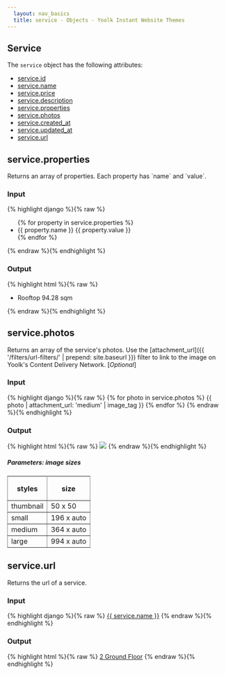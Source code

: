 ```yaml
---
  layout: nav_basics
  title: service - Objects - Yoolk Instant Website Themes
---
```


<h2 class="section-title">Service</h2>

The <code>service</code> object has the following attributes:

<div class="panel">
  <div class="panel-body">
    <ul>
      <li>
        <a href="#id">service.id</a>
      </li>
      <li>
        <a href="#name">service.name</a>
      </li>
      <li>
        <a href="#price">service.price</a>
      </li>
      <li>
        <a href="#description">service.description</a>
      </li>
      <li>
        <a href="#properties">service.properties</a>
      </li>
      <li>
        <a href="#photos">service.photos</a>
      </li>
      <li>
        <a href="#created_at">service.created_at</a>
      </li>
      <li>
        <a href="#updated_at">service.updated_at</a>
      </li>
      <li>
        <a href="#url">service.url</a>
      </li>
    </ul>
  </div>
</div>

<h2 class="tags" id="properties">service.properties</h2>
Returns an array of properties. Each property has `name` and `value`.

<div class="panel">
  <div class="panel-header">
    <h3>Input</h3>
  </div>
  <div class="panel-body">
{% highlight django %}{% raw %}
<ul>
  {% for property in service.properties %}
    <li>
      <span>{{ property.name }}</span>
      <span>{{ property.value }}</span>
    </li>
  {% endfor %}
</ul>
{% endraw %}{% endhighlight %}
  </div>
</div>

<div class="panel">
  <div class="panel-header">
    <h3>Output</h3>
  </div>
  <div class="panel-body">
{% highlight html %}{% raw %}
<ul>
  <li>
    <span>Rooftop</span>
    <span>94.28 sqm</span>
  </li>
</ul>
{% endraw %}{% endhighlight %}
  </div>
</div>

<h2 class="tags" id="photos">service.photos</h2>

Returns an array of the service's photos. Use the [attachment_url]({{ '/filters/url-filters/' | prepend: site.baseurl }}) filter to link to the image on Yoolk's Content Delivery Network. [*Optional*]

<div class="panel">
  <div class="panel-header">
    <h3>Input</h3>
  </div>
  <div class="panel-body">
{% highlight django %}{% raw %}
{% for photo in service.photos %}
  {{ photo | attachment_url: 'medium' | image_tag }}
{% endfor %}
{% endraw %}{% endhighlight %}
  </div>
</div>

<div class="panel">
  <div class="panel-header">
    <h3>Output</h3>
  </div>
  <div class="panel-body">
{% highlight html %}{% raw %}
<img src="http://s-yoolk-images1.yoolk.com/kh/service_images/medium/1367097277/1250047?1367097277" />
{% endraw %}{% endhighlight %}
  </div>
</div>

<h5 class="sub-section-title">
  Parameters: image sizes
</h5>
<table class="table" rules="all" frame="void">
  <tr>
    <th height="56">styles</th>
    <th>size</th>
  </tr>
  <tr>
    <td>thumbnail</td>
    <td>50 x 50</td>
  </tr>
  <tr>
    <td>small</td>
    <td>196 x auto</td>
  </tr>
  <tr>
    <td>medium</td>
    <td>364 x auto</td>
  </tr>
  <tr>
    <td>large</td>
    <td>994 x auto</td>
  </tr>
</table>

<h2 class="tags" id="url">service.url</h2>

Returns the url of a service.

<div class="panel">
  <div class="panel-header">
    <h3>Input</h3>
  </div>
  <div class="panel-body">
{% highlight django %}{% raw %}
<a href="{{ service.url }}">{{ service.name }}</a>
{% endraw %}{% endhighlight %}
  </div>
</div>

<div class="panel">
  <div class="panel-header">
    <h3>Output</h3>
  </div>
  <div class="panel-body">
{% highlight html %}{% raw %}
<a href="/services/kh12806-office-rental-services/2-ground-floor">2 Ground Floor</a>
{% endraw %}{% endhighlight %}
  </div>
</div>